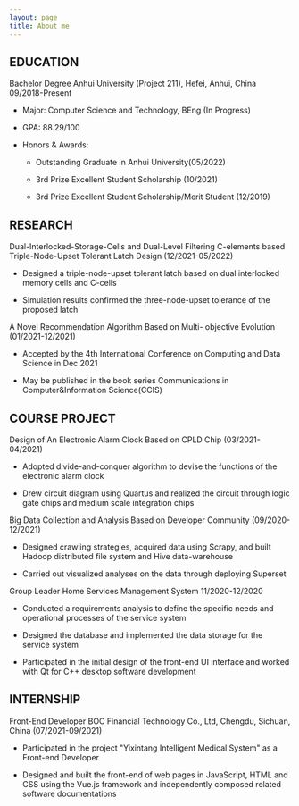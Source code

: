```yaml
---
layout: page
title: About me
---
```

## EDUCATION

Bachelor Degree Anhui University (Project 211), Hefei, Anhui, China 09/2018-Present

- Major: Computer Science and Technology, BEng (In Progress)
  
- GPA: 88.29/100
  
- Honors & Awards:
  
  - Outstanding Graduate in Anhui University(05/2022)
    
  - 3rd Prize Excellent Student Scholarship (10/2021)
    
  - 3rd Prize Excellent Student Scholarship/Merit Student (12/2019)
    

## RESEARCH

Dual-Interlocked-Storage-Cells and Dual-Level Filtering C-elements based Triple-Node-Upset Tolerant Latch Design (12/2021-05/2022)

- Designed a triple-node-upset tolerant latch based on dual interlocked memory cells and C-cells
  
- Simulation results confirmed the three-node-upset tolerance of the proposed latch
  

A Novel Recommendation Algorithm Based on Multi- objective Evolution (01/2021-12/2021)

- Accepted by the 4th International Conference on Computing and Data Science in Dec 2021
  
- May be published in the book series Communications in Computer&Information Science(CCIS)
  

## COURSE PROJECT

Design of An Electronic Alarm Clock Based on CPLD Chip (03/2021-04/2021)

- Adopted divide-and-conquer algorithm
  to devise the functions of the electronic alarm clock
  
- Drew circuit diagram using Quartus
  and realized the circuit through logic gate chips and medium scale integration
  chips
  

Big Data Collection and Analysis Based on Developer Community (09/2020-12/2021)

- Designed crawling strategies, acquired data using Scrapy, and built Hadoop distributed 
  file system and Hive data-warehouse
  
- Carried out visualized analyses on the data through deploying Superset
  

Group Leader Home Services Management System 11/2020-12/2020

- Conducted a requirements analysis to define the specific needs and operational processes of the service system
  
- Designed the database and implemented the data storage for the service system
  
- Participated in the initial design of the front-end UI interface and worked with Qt for C++ desktop software development
  

## INTERNSHIP

Front-End Developer BOC Financial Technology Co., Ltd, Chengdu, Sichuan, China (07/2021-09/2021)

- Participated in the project "Yixintang Intelligent Medical System" as a Front-end Developer
  
- Designed and built the front-end of web pages in JavaScript, HTML and CSS using the Vue.js framework and independently composed related
  software documentations
